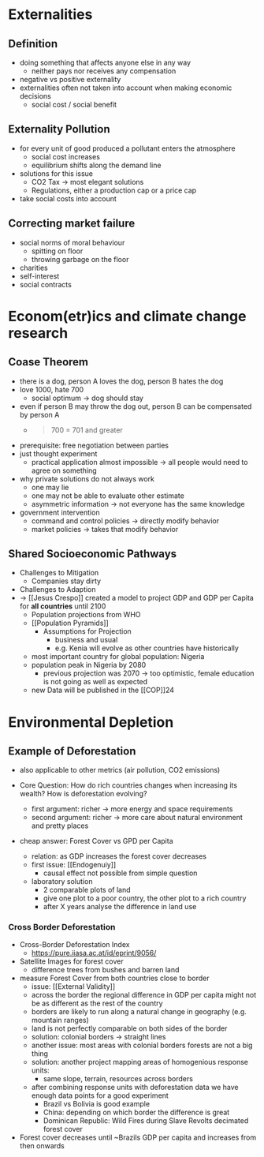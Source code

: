 # Externalities
## Definition
- doing something that affects anyone else in any way
	- neither pays nor receives any compensation
- negative vs positive externality
- externalities often not taken into account when making economic decisions
	- social cost / social benefit
## Externality Pollution
- for every unit of good produced a pollutant enters the atmosphere
	- social cost increases
	- equilibrium shifts along the demand line
- solutions for this issue
	- CO2 Tax -> most elegant solutions
	- Regulations, either a production cap or a price cap
- take social costs into account
## Correcting market failure
- social norms of moral behaviour
	- spitting on floor
	- throwing garbage on the floor
- charities
- self-interest
- social contracts

# Econom(etr)ics and climate change research

## Coase Theorem
- there is a dog, person A loves the dog, person B hates the dog
- love 1000, hate 700
	- social optimum -> dog should stay
- even if person B may throw the dog out, person B can be compensated by person A 
	- > 700 = 701 and greater
- prerequisite: free negotiation between parties
- just thought experiment
	- practical application almost impossible -> all people would need to agree on something
- why private solutions do not always work
	- one may lie
	- one may not be able to evaluate other estimate
	- asymmetric information -> not everyone has the same knowledge
- government intervention
	- command and control policies -> directly modify behavior
	- market policies -> takes that modify behavior
## Shared Socioeconomic Pathways
- Challenges to Mitigation 
	- Companies stay dirty
- Challenges to Adaption
- -> [[Jesus Crespo]] created a model to project GDP and GDP per Capita for **all countries** until 2100
	- Population projections from WHO
	- [[Population Pyramids]]
		- Assumptions for Projection
			- business and usual
			- e.g. Kenia will evolve as other countries have historically
	- most important country for global population: Nigeria
	- population peak in Nigeria by 2080
		- previous projection was 2070 -> too optimistic, female education is not going as well as expected
	- new Data will be published in the [[COP]]24 
# Environmental Depletion
## Example of Deforestation
- also applicable to other metrics (air pollution, CO2 emissions)

- Core Question: How do rich countries changes when increasing its wealth? How is deforestation evolving?
	- first argument: richer -> more energy and space requirements
	- second argument: richer -> more care about natural environment and pretty places
- cheap answer: Forest Cover vs GPD per Capita 
	- relation: as GDP increases the forest cover decreases
	- first issue: [[Endogenuiy]]
		- causal effect not possible from simple question
	- laboratory solution
		- 2 comparable plots of land
		- give one plot to a poor country, the other plot to a rich country
		- after X years analyse the difference in land use
### Cross Border Deforestation
- Cross-Border Deforestation Index
	- https://pure.iiasa.ac.at/id/eprint/9056/
- Satellite Images for forest cover
	- difference trees from bushes and barren land
- measure Forest Cover from both countries close to border
	- issue: [[External Validity]]
	- across the border the regional difference in GDP per capita might not be as different as the rest of the country
	- borders are likely to run along a natural change in geography (e.g. mountain ranges)
	- land is not perfectly comparable on both sides of the border
	- solution: colonial borders -> straight lines
	- another issue: most areas with colonial borders forests are not a big thing
	- solution: another project mapping areas of homogenious response units:
		- same slope, terrain, resources across borders
	- after combining response units with deforestation data we have enough data points for a good experiment
		- Brazil vs Bolivia is good example
		- China: depending on which border the difference is great
		- Dominican Republic: Wild Fires during Slave Revolts decimated forest cover 
- Forest cover decreases until ~Brazils GDP per capita and increases from then onwards

